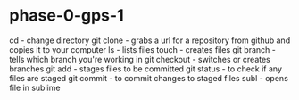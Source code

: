 # phase-0-gps-1

cd - change directory
git clone - grabs a url for a repository from github and copies it to your computer
ls - lists files
touch - creates files
git branch - tells which branch you're working in
git checkout - switches or creates branches
git add - stages files to be committed
git status - to check if any files are staged
git commit - to commit changes to staged files
subl - opens file in sublime